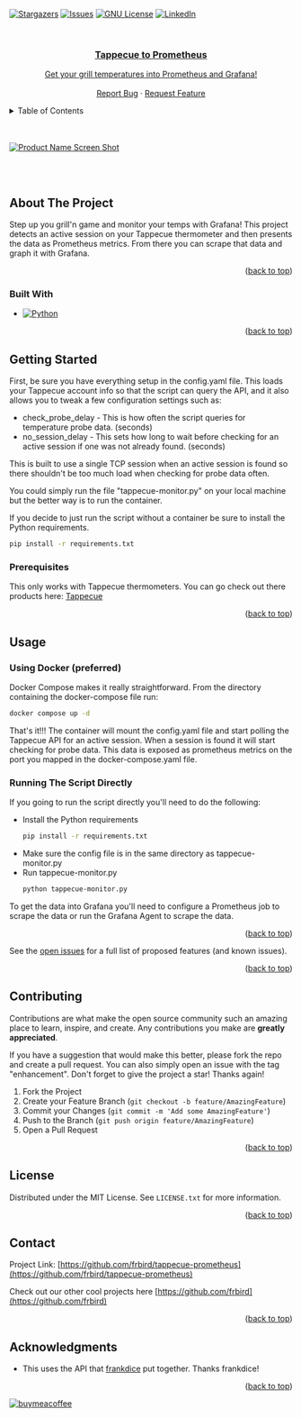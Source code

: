 <!-- Improved compatibility of back to top link: See: https://github.com/othneildrew/Best-README-Template/pull/73 -->
<a name="readme-top"></a>
<!--
*** Thanks for checking out the Best-README-Template. If you have a suggestion
*** that would make this better, please fork the repo and create a pull request
*** or simply open an issue with the tag "enhancement".
*** Don't forget to give the project a star!
*** Thanks again! Now go create something AMAZING! :D
-->



<!-- PROJECT SHIELDS -->
<!--
*** I'm using markdown "reference style" links for readability.
*** Reference links are enclosed in brackets [ ] instead of parentheses ( ).
*** See the bottom of this document for the declaration of the reference variables
*** for contributors-url, forks-url, etc. This is an optional, concise syntax you may use.
*** https://www.markdownguide.org/basic-syntax/#reference-style-links
-->
<!-- [![Contributors][contributors-shield]][contributors-url]
[![Forks][forks-shield]][forks-url] -->
[![Stargazers][stars-shield]][stars-url]
[![Issues][issues-shield]][issues-url]
[![GNU License][license-shield]][license-url]
[![LinkedIn][linkedin-shield]][linkedin-url]


<!-- PROJECT LOGO -->
<br />
<div align="center">
  <a href="https://github.com/frbird/tappecue-prometheus">


<h3 align="center">Tappecue to Prometheus</h3>

  <p align="center">
    Get your grill temperatures into Prometheus and Grafana!
    <br />
    <!-- <a href="https://github.com/frbird/tappecue-prometheus"><strong>Explore the docs »</strong></a> -->
    <!-- <br /> -->
    <br />
    <!-- <a href="https://github.com/frbird/tappecue-prometheus">View Demo</a>
    · -->
    <a href="https://github.com/frbird/tappecue-prometheus/issues">Report Bug</a>
    ·
    <a href="https://github.com/frbird/tappecue-prometheus/issues">Request Feature</a>
  </p>
</div>



<!-- TABLE OF CONTENTS -->
<details>
  <summary>Table of Contents</summary>
  <ol>
    <li>
      <a href="#about-the-project">About The Project</a>
      <ul>
        <li><a href="#built-with">Built With</a></li>
      </ul>
    </li>
    <li>
      <a href="#getting-started">Getting Started</a>
      <ul>
        <li><a href="#prerequisites">Prerequisites</a></li>
        <li><a href="#installation">Installation</a></li>
      </ul>
    </li>
    <li><a href="#usage">Usage</a></li>
    <li><a href="#roadmap">Roadmap</a></li>
    <li><a href="#contributing">Contributing</a></li>
    <li><a href="#license">License</a></li>
    <li><a href="#contact">Contact</a></li>
    <li><a href="#acknowledgments">Acknowledgments</a></li>
  </ol>
</details>

<br></br>
[![Product Name Screen Shot][product-screenshot]](https://example.com)

<br></br>
<!-- ABOUT THE PROJECT -->
## About The Project
Step up you grill'n game and monitor your temps with Grafana! This project detects an active session on your Tappecue thermometer and then presents the data as Prometheus metrics.  From there you can scrape that data and graph it with Grafana.

<!-- Here's a blank template to get started: To avoid retyping too much info. Do a search and replace with your text editor for the following: `frbird`, `repo_name`, `twitter_handle`, `linkedin_username`, `email_client`, `email`, `project_title`, `project_description` -->

<p align="right">(<a href="#readme-top">back to top</a>)</p>



### Built With

* [![Python][Python3]][Python-url]
<!-- * [![Next][Next.js]][Next-url]
* [![React][React.js]][React-url]
* [![Vue][Vue.js]][Vue-url]
* [![Angular][Angular.io]][Angular-url]
* [![Svelte][Svelte.dev]][Svelte-url]
* [![Laravel][Laravel.com]][Laravel-url]
* [![Bootstrap][Bootstrap.com]][Bootstrap-url]
* [![JQuery][JQuery.com]][JQuery-url] -->

<p align="right">(<a href="#readme-top">back to top</a>)</p>



<!-- GETTING STARTED -->
## Getting Started

First, be sure you have everything setup in the config.yaml file. This loads your Tappecue account info so that the script can query the API, and it also allows you to tweak a few configuration settings such as:

* check_probe_delay - This is how often the script queries for temperature probe data. (seconds)
* no_session_delay - This sets how long to wait before checking for an active session if one was not already found. (seconds)

This is built to use a single TCP session when an active session is found so there shouldn't be too much load when checking for probe data often.

You could simply run the file "tappecue-monitor.py" on your local machine but the better way is to run the container.

If you decide to just run the script without a container be sure to install the Python requirements.

```sh
pip install -r requirements.txt
```

### Prerequisites

This only works with Tappecue thermometers. You can go check out there products here: [Tappecue](https://www.tappecue.com/)

<!-- 
### Installation

1. Get a free API Key at [https://example.com](https://example.com)
2. Clone the repo
   ```sh
   git clone https://github.com/frbird/tappecue-prometheus.git
   ```
3. Install NPM packages
   ```sh
   npm install
   ```
4. Enter your API in `config.js`
   ```js
   const API_KEY = 'ENTER YOUR API';
   ``` -->

<p align="right">(<a href="#readme-top">back to top</a>)</p>


<!-- USAGE EXAMPLES -->
## Usage

### Using Docker (preferred)
Docker Compose makes it really straightforward. From the directory containing the docker-compose file run:
```sh
docker compose up -d
```
That's it!!! The container will mount the config.yaml file and start polling the Tappecue API for an active session. When a session is found it will start checking for probe data. This data is exposed as prometheus metrics on the port you mapped in the docker-compose.yaml file. 

### Running The Script Directly
If you going to run the script directly you'll need to do the following:
* Install the Python requirements
   ```sh
   pip install -r requirements.txt
   ```
* Make sure the config file is in the same directory as tappecue-monitor.py
* Run tappecue-monitor.py
   ```sh
   python tappecue-monitor.py
   ```

To get the data into Grafana you'll need to configure a Prometheus job to scrape the data or run the Grafana Agent to scrape the data.

<!-- _For more examples, please refer to the [Documentation](https://example.com)_ -->

<p align="right">(<a href="#readme-top">back to top</a>)</p>



<!-- ROADMAP -->
<!-- ## Roadmap

- [ ] Feature 1
- [ ] Feature 2
- [ ] Feature 3
    - [ ] Nested Feature -->

See the [open issues](https://github.com/frbird/tappecue-prometheus/issues) for a full list of proposed features (and known issues). 

<p align="right">(<a href="#readme-top">back to top</a>)</p>



<!-- CONTRIBUTING -->
## Contributing

Contributions are what make the open source community such an amazing place to learn, inspire, and create. Any contributions you make are **greatly appreciated**.

If you have a suggestion that would make this better, please fork the repo and create a pull request. You can also simply open an issue with the tag "enhancement".
Don't forget to give the project a star! Thanks again!

1. Fork the Project
2. Create your Feature Branch (`git checkout -b feature/AmazingFeature`)
3. Commit your Changes (`git commit -m 'Add some AmazingFeature'`)
4. Push to the Branch (`git push origin feature/AmazingFeature`)
5. Open a Pull Request

<p align="right">(<a href="#readme-top">back to top</a>)</p>



<!-- LICENSE -->
## License

Distributed under the MIT License. See `LICENSE.txt` for more information.

<p align="right">(<a href="#readme-top">back to top</a>)</p>



<!-- CONTACT -->
## Contact

<!-- Your Name - [@twitter_handle](https://twitter.com/twitter_handle) - email@email_client.com -->

Project Link: [https://github.com/frbird/tappecue-prometheus](https://github.com/frbird/tappecue-prometheus)

Check out our other cool projects here [https://github.com/frbird](https://github.com/frbird)

<p align="right">(<a href="#readme-top">back to top</a>)</p>



<!-- ACKNOWLEDGMENTS -->
## Acknowledgments

* This uses the API that [frankdice](https://github.com/frankdice/tappecue-api) put together.  Thanks frankdice!
<!-- * []()
* []() -->

<p align="right">(<a href="#readme-top">back to top</a>)</p>

[![buymeacoffee][buymeacoffee-shield]][buymeacoffee-url]


<!-- MARKDOWN LINKS & IMAGES -->
<!-- https://www.markdownguide.org/basic-syntax/#reference-style-links -->
[buymeacoffee-shield]: https://www.buymeacoffee.com/assets/img/custom_images/orange_img.png
[buymeacoffee-url]: https://www.buymeacoffee.com/castletx4
[contributors-shield]: https://img.shields.io/github/contributors/apleto/tappecue-prometheus.svg?style=for-the-badge
[contributors-url]: https://github.com/frbird/tappecue-prometheus/graphs/contributors
[forks-shield]: https://img.shields.io/github/forks/apleto/tappecue-prometheus.svg?style=for-the-badge
[forks-url]: https://github.com/frbird/tappecue-prometheus/network/members
[stars-shield]: https://img.shields.io/github/stars/apleto/tappecue-prometheus.svg?style=for-the-badge
[stars-url]: https://github.com/frbird/tappecue-prometheus/stargazers
[issues-shield]: https://img.shields.io/github/issues/apleto/tappecue-prometheus.svg?style=for-the-badge
[issues-url]: https://github.com/frbird/tappecue-prometheus/issues
[license-shield]: https://img.shields.io/github/license/apleto/tappecue-prometheus.svg?style=for-the-badge
[license-url]: https://github.com/github/license/apleto/tappecue-prometheus/LICENSE
[linkedin-shield]: https://img.shields.io/badge/-LinkedIn-black.svg?style=for-the-badge&logo=linkedin&colorB=555
[linkedin-url]: https://www.linkedin.com/in/matt-castle-5b04683/
[product-screenshot]: images/screenshot2.png
[Python3]: https://img.shields.io/pypi/pyversions/prometheus-client
[Python-url]: https://www.python.org/
[Next.js]: https://img.shields.io/badge/next.js-000000?style=for-the-badge&logo=nextdotjs&logoColor=white
[Next-url]: https://nextjs.org/
[React.js]: https://img.shields.io/badge/React-20232A?style=for-the-badge&logo=react&logoColor=61DAFB
[React-url]: https://reactjs.org/
[Vue.js]: https://img.shields.io/badge/Vue.js-35495E?style=for-the-badge&logo=vuedotjs&logoColor=4FC08D
[Vue-url]: https://vuejs.org/
[Angular.io]: https://img.shields.io/badge/Angular-DD0031?style=for-the-badge&logo=angular&logoColor=white
[Angular-url]: https://angular.io/
[Svelte.dev]: https://img.shields.io/badge/Svelte-4A4A55?style=for-the-badge&logo=svelte&logoColor=FF3E00
[Svelte-url]: https://svelte.dev/
[Laravel.com]: https://img.shields.io/badge/Laravel-FF2D20?style=for-the-badge&logo=laravel&logoColor=white
[Laravel-url]: https://laravel.com
[Bootstrap.com]: https://img.shields.io/badge/Bootstrap-563D7C?style=for-the-badge&logo=bootstrap&logoColor=white
[Bootstrap-url]: https://getbootstrap.com
[JQuery.com]: https://img.shields.io/badge/jQuery-0769AD?style=for-the-badge&logo=jquery&logoColor=white
[JQuery-url]: https://jquery.com 
